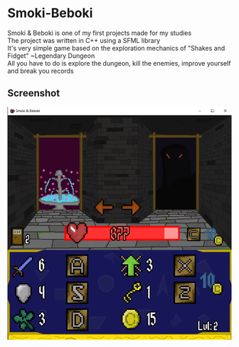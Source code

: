 # Smoki-Beboki
Smoki & Beboki is one of my first projects made for my studies <br>
The project was written in C++ using a SFML library <br>
It's very simple game based on the exploration mechanics of "Shakes and Fidget" ~Legendary Dungeon <br>
All you have to do is explore the dungeon, kill the enemies, improve yourself and break you records

## Screenshot
![GameView](./ss.png)
